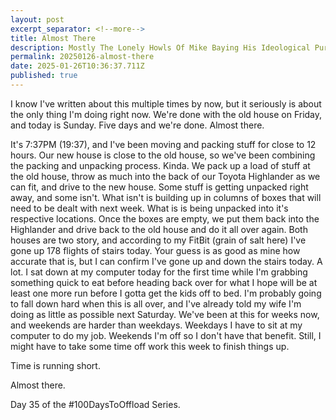 ```yaml
---
layout: post
excerpt_separator: <!--more-->
title: Almost There 
description: Mostly The Lonely Howls Of Mike Baying His Ideological Purity At The Moon
permalink: 20250126-almost-there
date: 2025-01-26T10:36:37.711Z
published: true
---
```


I know I've written about this multiple times by now, but it seriously is about the only thing I'm doing right now. We're done with the old house on Friday, and today is Sunday. Five days and we're done. Almost there.

<!--more-->

It's 7:37PM (19:37), and I've been moving and packing stuff for close to 12 hours. Our new house is close to the old house, so we've been combining the packing and unpacking process. Kinda. We pack up a load of stuff at the old house, throw as much into the back of our Toyota Highlander as we can fit, and drive to the new house. Some stuff is getting unpacked right away, and some isn't. What isn't is building up in columns of boxes that will need to be dealt with next week. What is is being unpacked into it's respective locations. Once the boxes are empty, we put them back into the Highlander and drive back to the old house and do it all over again. Both houses are two story, and according to my FitBit (grain of salt here) I've gone up 178 flights of stairs today. Your guess is as good as mine how accurate that is, but I can confirm I've gone up and down the stairs today. A lot. I sat down at my computer today for the first time while I'm grabbing something quick to eat before heading back over for what I hope will be at least one more run before I gotta get the kids off to bed. I'm probably going to fall down hard when this is all over, and I've already told my wife I'm doing as little as possible next Saturday. We've been at this for weeks now, and weekends are harder than weekdays. Weekdays I have to sit at my computer to do my job. Weekends I'm off so I don't have that benefit. Still, I might have to take some time off work this week to finish things up. 

Time is running short.

Almost there.

Day 35 of the #100DaysToOffload Series.
